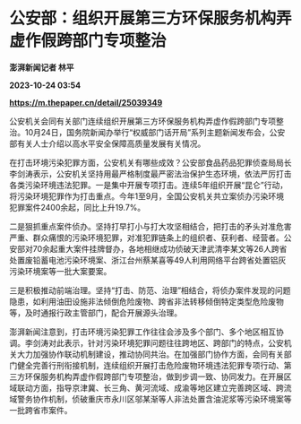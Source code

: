 # 公安部：组织开展第三方环保服务机构弄虚作假跨部门专项整治
**澎湃新闻记者 林平**

**2023-10-24 03:54**

**https://m.thepaper.cn/detail/25039349**

公安机关会同有关部门连续组织开展第三方环保服务机构弄虚作假跨部门专项整治。10月24日，国务院新闻办举行“权威部门话开局”系列主题新闻发布会，公安部有关人士介绍以高水平安全保障高质量发展有关情况。

在打击环境污染犯罪方面，公安机关有哪些成效？公安部食品药品犯罪侦查局局长李剑涛表示，公安机关坚持用最严格制度最严密法治保护生态环境，依法严厉打击各类污染环境违法犯罪。一是集中开展专项打击。连续5年组织开展“昆仑”行动，将污染环境犯罪作为打击重点。今年1至9月，全国公安机关共立案侦办污染环境犯罪案件2400余起，同比上升19.7%。

二是狠抓重点案件侦办。坚持打早打小与打大攻坚相结合，把打击的矛头对准危害严重、群众痛恨的污染环境犯罪，对准犯罪链条上的组织者、获利者、经营者。公安部对70余起重大案件挂牌督办，各地相继成功侦破天津武清李某文等26人跨省处置废铅蓄电池污染环境案、浙江台州蔡某喜等49人利用网络平台跨省处置铝灰污染环境案等一批大案要案。

三是积极推动前端治理。坚持“打击、防范、治理”相结合，将侦办案件发现的问题隐患，如利用油田设施非法倾倒危险废物、跨省非法转移倾倒特定类型危险废物等，及时通报行政主管部门，配合开展源头治理。

澎湃新闻注意到，打击环境污染犯罪工作往往会涉及多个部门、多个地区相互协调。李剑涛对此表示，针对污染环境犯罪问题往往跨地区、跨部门的特点，公安机关大力加强协作联动机制建设，推动协同共治。在加强部门协作方面，会同有关部门健全完善行刑衔接机制，连续组织开展打击危险废物环境违法犯罪专项行动、第三方环保服务机构弄虚作假跨部门专项整治，做到步调一致、协同发力。在开展区域联动方面，指导京津冀、长三角、黄河流域、成渝等地区建立完善跨区域、跨流域警务协作机制，侦破重庆市永川区邬某渐等人非法处置含油泥浆等污染环境案等一批跨省市案件。